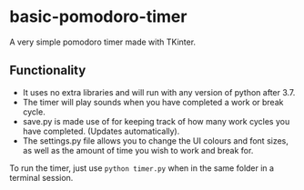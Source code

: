 # basic-pomodoro-timer
A very simple pomodoro timer made with TKinter.


## Functionality 
- It uses no extra libraries and will run with any version of python after 3.7.
- The timer will play sounds when you have completed a work or break cycle.
- save.py is made use of for keeping track of how many work cycles you have completed. (Updates automatically).
- The settings.py file allows you to change the UI colours and font sizes, as well as the amount of time you wish to work and break for.

To run the timer, just use ```python timer.py``` when in the same folder in a terminal session.



